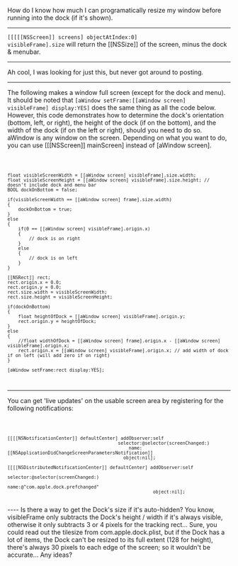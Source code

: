 How do I know how much I can programatically resize my window before running into the dock (if it's shown).

----

<code>[[[[[NSScreen]] screens] objectAtIndex:0] visibleFrame].size</code> will return the [[NSSize]] of the screen, minus the dock & menubar.

----

Ah cool, I was looking for just this, but never got around to posting.

----

The following makes a window full screen (except for the dock and menu). It should be noted that <code>[aWindow setFrame:[[aWindow screen] visibleFrame] display:YES]</code> does the same thing as all the code below. However, this code demonstrates how to determine the dock's orientation (bottom, left, or right), the height of the dock (if on the bottom), and the width of the dock (if on the left or right), should you need to do so. aWindow is any window on the screen. Depending on what you want to do, you can use [[[NSScreen]] mainScreen] instead of [aWindow screen].

<code>

	float visibleScreenWidth = [[aWindow screen] visibleFrame].size.width;
	float visibleScreenHeight = [[aWindow screen] visibleFrame].size.height; // doesn't include dock and menu bar
	BOOL dockOnBottom = false;
	
	if(visibleScreenWidth == [[aWindow screen] frame].size.width)
	{
		dockOnBottom = true;
	}
	else
	{
		if(0 == [[aWindow screen] visibleFrame].origin.x)
		{
			// dock is on right
		}
		else
		{
			// dock is on left
		}
	}	
	
	[[NSRect]] rect;
	rect.origin.x = 0.0;
	rect.origin.y = 0.0;
	rect.size.width = visibleScreenWidth;
	rect.size.height = visibleScreenHeight;
	
	if(dockOnBottom)
	{
		float heightOfDock = [[aWindow screen] visibleFrame].origin.y; 
		rect.origin.y = heightOfDock;
	}
	else
	{
		//float widthOfDock = [[aWindow screen] frame].origin.x - [[aWindow screen] visibleFrame].origin.x;
		rect.origin.x = [[aWindow screen] visibleFrame].origin.x; // add width of dock if on left (will add zero if on right)
	}	
	
	[aWindow setFrame:rect display:YES];

</code>

----

You can get 'live updates' on the usable screen area by registering for the following notifications:

<code>

    [[[[NSNotificationCenter]] defaultCenter] addObserver:self 
                                             selector:@selector(screenChanged:) 
                                                 name:[[NSApplicationDidChangeScreenParametersNotification]] 
                                               object:nil];
    
    [[[[NSDistributedNotificationCenter]] defaultCenter] addObserver:self 
                                                        selector:@selector(screenChanged:) 
                                                            name:@"com.apple.dock.prefchanged" 
                                                          object:nil];


</code>
----
Is there a way to get the Dock's size if it's auto-hidden? You know, visibleFrame only subtracts the Dock's height / width if it's always visible, otherwise it only subtracts 3 or 4 pixels for the tracking rect...
Sure, you could read out the tilesize from com.apple.dock.plist, but if the Dock has a lot of items, the Dock can't be resized to its full extent (128 for height), there's always 30 pixels to each edge of the screen; so it wouldn't be accurate... Any ideas?